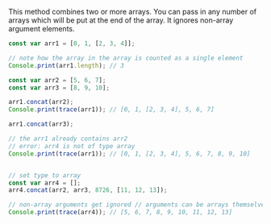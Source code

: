 This method combines two or more arrays. You can pass in any number of arrays which will be put at the end of the array. It ignores non-array argument elements.

```javascript
const var arr1 = [0, 1, [2, 3, 4]];

// note how the array in the array is counted as a single element
Console.print(arr1.length); // 3    

const var arr2 = [5, 6, 7];
const var arr3 = [8, 9, 10];

arr1.concat(arr2);
Console.print(trace(arr1)); // [0, 1, [2, 3, 4], 5, 6, 7]

arr1.concat(arr3);

// the arr1 already contains arr2 
// error: arr4 is not of type array
Console.print(trace(arr1)); // [0, 1, [2, 3, 4], 5, 6, 7, 8, 9, 10]     


// set type to array
const var arr4 = []; 
arr4.concat(arr2, arr3, 8726, [11, 12, 13]);

// non-array arguments get ignored // arguments can be arrays themselves
Console.print(trace(arr4)); // [5, 6, 7, 8, 9, 10, 11, 12, 13]   
```